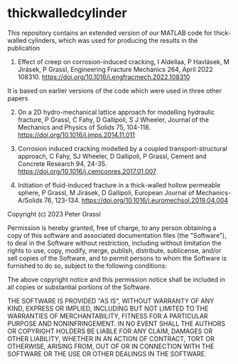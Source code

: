 # thickwalledcylinder
This repository contains an extended version of our MATLAB code for thick-walled cylinders, which was used for producing the results in the publication

1. Effect of creep on corrosion-induced cracking, I Aldellaa, P Havlásek, M Jirásek, P Grassl, Engineering Fracture Mechanics 264, April 2022 108310. https://doi.org/10.1016/j.engfracmech.2022.108310

It is based on earlier versions of the code which were used in three other papers 

2. On a 2D hydro-mechanical lattice approach for modelling hydraulic fracture,
P Grassl, C Fahy, D Gallipoli, S J Wheeler, Journal of the Mechanics and Physics of Solids 75, 104-118. https://doi.org/10.1016/j.jmps.2014.11.011

3. Corrosion induced cracking modelled by a coupled transport-structural approach, C Fahy, SJ Wheeler, D Gallipoli, P Grassl, Cement and Concrete Research 94, 24-35. https://doi.org/10.1016/j.cemconres.2017.01.007

4. Initiation of fluid-induced fracture in a thick-walled hollow permeable sphere, P Grassl, M Jirásek, D Gallipoli, European Journal of Mechanics-A/Solids 76, 123-134. https://doi.org/10.1016/j.euromechsol.2019.04.004

Copyright (c) 2023 Peter Grassl

Permission is hereby granted, free of charge, to any person obtaining a copy of this software and associated documentation files (the "Software"), to deal in the Software without restriction, including without limitation the rights to use, copy, modify, merge, publish, distribute, sublicense, and/or sell copies of the Software, and to permit persons to whom the Software is furnished to do so, subject to the following conditions:

The above copyright notice and this permission notice shall be included in all copies or substantial portions of the Software.

THE SOFTWARE IS PROVIDED "AS IS", WITHOUT WARRANTY OF ANY KIND, EXPRESS OR IMPLIED, INCLUDING BUT NOT LIMITED TO THE WARRANTIES OF MERCHANTABILITY, FITNESS FOR A PARTICULAR PURPOSE AND NONINFRINGEMENT. IN NO EVENT SHALL THE AUTHORS OR COPYRIGHT HOLDERS BE LIABLE FOR ANY CLAIM, DAMAGES OR OTHER LIABILITY, WHETHER IN AN ACTION OF CONTRACT, TORT OR OTHERWISE, ARISING FROM, OUT OF OR IN CONNECTION WITH THE SOFTWARE OR THE USE OR OTHER DEALINGS IN THE SOFTWARE.